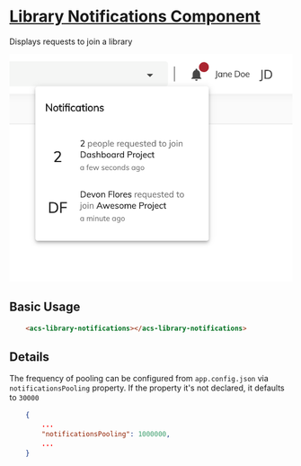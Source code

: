 # [Library Notifications Component](../src/lib/components/library-notifications/library-notifications.component.ts)

Displays requests to join a library

![Notifications](./docassets/notifications.png)

## Basic Usage

```html
    <acs-library-notifications></acs-library-notifications>
```

## Details
The frequency of pooling can be configured from `app.config.json` via `notificationsPooling` property. If the property it's not declared, it defaults to `30000`

```json
    {
        ...
        "notificationsPooling": 1000000,
        ...
    }
```
